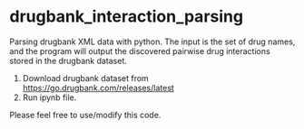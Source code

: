 # drugbank_interaction_parsing
Parsing drugbank XML data with python. The input is the set of drug names, and the program will output the discovered pairwise drug interactions stored in the drugbank dataset.

1. Download drugbank dataset from https://go.drugbank.com/releases/latest
2. Run ipynb file.

Please feel free to use/modify this code. 

